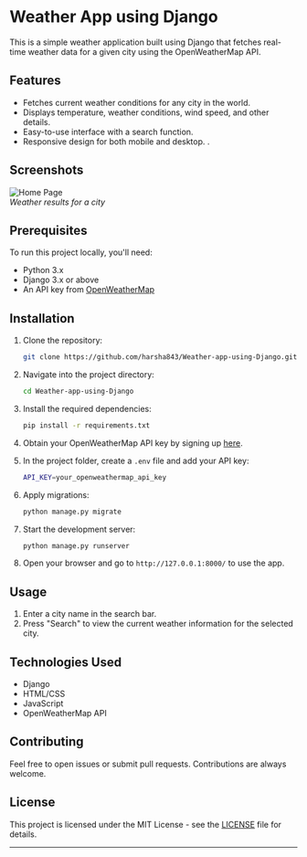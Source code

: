 

# Weather App using Django

This is a simple weather application built using Django that fetches real-time weather data for a given city using the OpenWeatherMap API.

## Features

- Fetches current weather conditions for any city in the world.
- Displays temperature, weather conditions, wind speed, and other details.
- Easy-to-use interface with a search function.
- Responsive design for both mobile and desktop.
.
## Screenshots

![Home Page](path_to_image)  
*Weather results for a city*

## Prerequisites

To run this project locally, you'll need:

- Python 3.x
- Django 3.x or above
- An API key from [OpenWeatherMap](https://openweathermap.org/)

## Installation

1. Clone the repository:

   ```bash
   git clone https://github.com/harsha843/Weather-app-using-Django.git
   ```

2. Navigate into the project directory:

   ```bash
   cd Weather-app-using-Django
   ```

3. Install the required dependencies:

   ```bash
   pip install -r requirements.txt
   ```

4. Obtain your OpenWeatherMap API key by signing up [here](https://openweathermap.org/).

5. In the project folder, create a `.env` file and add your API key:

   ```bash
   API_KEY=your_openweathermap_api_key
   ```

6. Apply migrations:

   ```bash
   python manage.py migrate
   ```

7. Start the development server:

   ```bash
   python manage.py runserver
   ```

8. Open your browser and go to `http://127.0.0.1:8000/` to use the app.

## Usage

1. Enter a city name in the search bar.
2. Press "Search" to view the current weather information for the selected city.

## Technologies Used

- Django
- HTML/CSS
- JavaScript
- OpenWeatherMap API

## Contributing

Feel free to open issues or submit pull requests. Contributions are always welcome.

## License

This project is licensed under the MIT License - see the [LICENSE](LICENSE) file for details.

---
